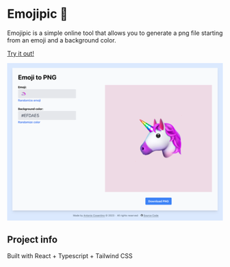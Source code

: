 # Emojipic 🦄

Emojipic is a simple online tool that allows you to generate a png file starting from an emoji and a background color.

[Try it out!](https://antoniocosentino.github.io/emojipic/)

![emojipic](/public/screenshot.png)

## Project info

Built with React + Typescript + Tailwind CSS
